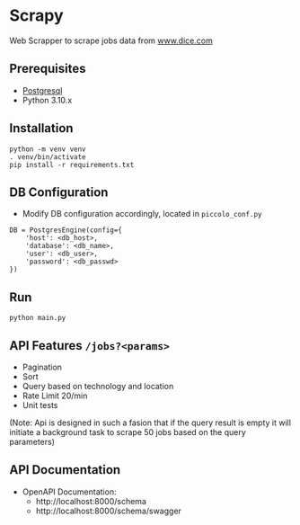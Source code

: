 # Scrapy

Web Scrapper to scrape jobs data from www.dice.com

## Prerequisites

- [Postgresql](https://www.postgresql.org/)
- Python 3.10.x

## Installation

```
python -m venv venv
. venv/bin/activate
pip install -r requirements.txt
```

## DB Configuration

- Modify DB configuration accordingly, located in `piccolo_conf.py`

```
DB = PostgresEngine(config={
    'host': <db_host>,
    'database': <db_name>,
    'user': <db_user>,
    'password': <db_passwd>
})
```

## Run

```
python main.py
```

## API Features `/jobs?<params>`

- Pagination
- Sort
- Query based on technology and location
- Rate Limit 20/min
- Unit tests

(Note: Api is designed in such a fasion that if the query result is empty it will initiate a background task to scrape 50 jobs based on the query parameters)

## API Documentation

- OpenAPI Documentation:
  - http://localhost:8000/schema
  - http://localhost:8000/schema/swagger
